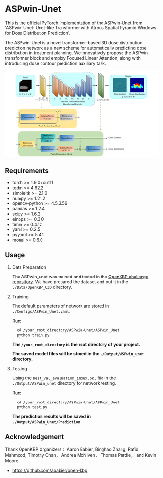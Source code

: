 # ASPwin-Unet
This is the official PyTorch implementation of the ASPwin-Unet from 'ASPwin-Unet: Unet-like Transformer with Atrous Spatial Pyramid Windows for Dose Distribution Prediction'. 

The ASPwin-Unet is a novel transformer-based 3D dose distribution prediction network as a new scheme for automatically predicting dose distribution in treatment planning. We innovatively propose the ASPwin transformer block and employ Focused Linear Attention, along with introducing dose contour prediction auxiliary task. 

<img src="ASPwin-Unet.png" width="800px">

## Requirements
- torch >= 1.9.0+cu111 
- tqdm >= 4.62.2 
- simpleitk >= 2.1.0 
- numpy >= 1.21.2 
- opencv-python >= 4.5.3.56 
- pandas >= 1.2.4 
- scipy >= 1.6.2 
- einops >= 0.3.0 
- timm >= 0.4.12 
- yaml >= 0.2.5 
- pyyaml >= 5.4.1 
- monai >= 0.6.0

## Usage
1. Data Preparation

    The ASPwin_unet was trained and tested in the [OpenKBP challenge repository](https://github.com/ababier/open-kbp). We have prepared the dataset and put it in the `./Data/OpenKBP_C3D` directory.

2. Training

    The default parameters of network are stored in `./Configs/ASPwin_Unet.yaml`. 

    Run:
    ~~~
      cd /your_root_directory/ASPwin-Unet/ASPwin_Unet
      python train.py
    ~~~
    **The `/your_root_directory` is the root directory of your project.**

    **The saved model files will be stored in the `./Output/ASPwin_unet` directory.**

3. Testing

    Using the `best_val_evaluation_index.pkl` file in the `./Output/ASPwin_unet` directory for network testing. 
    
    Run:
    ~~~
      cd /your_root_directory/ASPwin-Unet/ASPwin_Unet
      python test.py
    ~~~
    **The prediction results will be saved in `./Output/ASPwin_Unet/Prediction`.**

## Acknowledgement
Thank OpenKBP Organizers： Aaron Babier, Binghao Zhang, Rafid Mahmood, Timothy Chan， Andrea McNiven， Thomas Purdie， and Kevin Moore. 

- https://github.com/ababier/open-kbp
